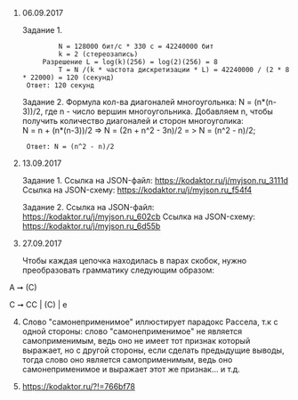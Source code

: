 1. 06.09.2017

	Задание 1.
	
				N = 128000 бит/с * 330 с = 42240000 бит
				k = 2 (стереозапись)
			Разрешение L = log(k)(256) = log(2)(256) = 8
				T = N /(k * частота дискретизации * L) = 42240000 / (2 * 8 * 22000) = 120 (секунд)
		Ответ: 120 секунд

	Задание 2.
		Формула кол-ва диагоналей многоугольнка:
			N = (n*(n-3))/2, где n - число вершин многоугольника.
		Добавляем n, чтобы получить количество диагоналей и сторон многоуголика:		
			N = n + (n*(n-3))/2    =>     N = (2n + n^2 - 3n)/2     = >       N = (n^2 - n)/2;

		Ответ: N = (n^2 - n)/2


2. 13.09.2017

	Задание 1.
		Ссылка на JSON-файл:
			https://kodaktor.ru/j/myjson.ru_3111d
		Ссылка на JSON-схему:
			https://kodaktor.ru/j/myjson.ru_f54f4

	Задание 2.
		Ссылка на JSON-файл:
			https://kodaktor.ru/j/myjson.ru_602cb
		Ссылка на JSON-схему:
			https://kodaktor.ru/j/myjson.ru_6d55b
			
3. 27.09.2017
	
	Чтобы каждая цепочка находилась в парах скобок, нужно преобразовать грамматику следующим образом:

A ➞ (C)

C ➞ CC | (C) | e


4. Слово "самонеприменимое" иллюстирует парадокс Рассела, т.к с одной стороны: слово "самонеприменимое" не является самоприменимым, ведь оно не имеет тот признак который выражает, но с другой стороны, если сделать предыдущие выводы, тогда слово оно является самоприменимым, ведь оно самонеприменимое и выражает этот же признак... и т.д.

5. https://kodaktor.ru/?!=766bf78
